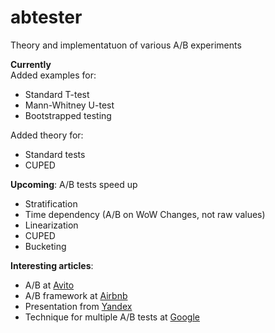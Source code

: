# abtester
Theory and implementatuon of various A/B experiments

**Currently**   
Added examples for:  
- Standard T-test
- Mann-Whitney U-test
- Bootstrapped testing

Added theory for:
- Standard tests
- CUPED

**Upcoming**: A/B tests speed up
- Stratification
- Time dependency (A/B on WoW Changes, not raw values) 
- Linearization
- CUPED
- Bucketing

**Interesting articles**:
- A/B at [Avito](https://www.google.com/url?sa=t&source=web&rct=j&url=https://m.habr.com/ru/company/avito/blog/454164/&ved=2ahUKEwi-5JnP-ZjpAhURr4sKHX0ACagQFjABegQIBBAB&usg=AOvVaw2AXG69l1UiOskXxnqEy1Zr) 
- A/B framework at [Airbnb](https://medium.com/airbnb-engineering/experiment-reporting-framework-4e3fcd29e6c0)
- Presentation from [Yandex](https://habr.com/ru/company/yandex/blog/342704/)
- Technique for multiple A/B tests at [Google](https://ai.google/research/pubs/pub36500) 
